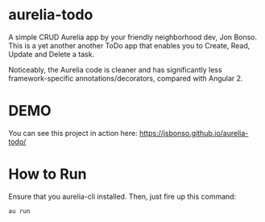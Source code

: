 # aurelia-todo
A simple CRUD Aurelia app by your friendly neighborhood dev, Jon Bonso. 
This is a yet another another ToDo app that enables you to Create, Read, Update and
Delete a task. 

Noticeably, the Aurelia code is cleaner and has significantly less framework-specific annotations/decorators, 
compared with Angular 2. 

# DEMO
You can see this project in action here: 
https://jsbonso.github.io/aurelia-todo/

# How to Run
Ensure that you aurelia-cli installed. 
Then, just fire up this command:

 `au run`